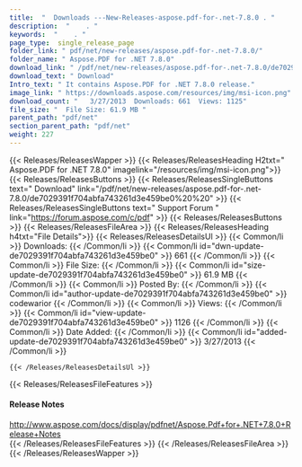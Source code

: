 ```yaml
---
title:  "  Downloads ---New-Releases-aspose.pdf-for-.net-7.8.0 . " 
description:  "    . " 
keywords:  "    . " 
page_type:  single_release_page
folder_link: " pdf/net/new-releases/aspose.pdf-for-.net-7.8.0/"
folder_name: " Aspose.PDF for .NET 7.8.0"
download_link: " /pdf/net/new-releases/aspose.pdf-for-.net-7.8.0/de7029391f704abfa743261d3e459be0"
download_text: " Download"
Intro_text: " It contains Aspose.PDF for .NET 7.8.0 release."
image_link: " https://downloads.aspose.com/resources/img/msi-icon.png"
download_count: "   3/27/2013  Downloads: 661  Views: 1125"
file_size: "  File Size: 61.9 MB "
parent_path: "pdf/net"
section_parent_path: "pdf/net"
weight: 227 
---
```


{{< Releases/ReleasesWapper >}}
  {{< Releases/ReleasesHeading H2txt=" Aspose.PDF for .NET 7.8.0" imagelink="/resources/img/msi-icon.png">}}
  {{< Releases/ReleasesButtons >}}
    {{< Releases/ReleasesSingleButtons text=" Download" link="/pdf/net/new-releases/aspose.pdf-for-.net-7.8.0/de7029391f704abfa743261d3e459be0%20%20" >}}
    {{< Releases/ReleasesSingleButtons text=" Support Forum " link="https://forum.aspose.com/c/pdf" >}}
  {{< Releases/ReleasesButtons >}}
  {{< Releases/ReleasesFileArea >}}
    {{< Releases/ReleasesHeading h4txt="File Details">}}
    {{< Releases/ReleasesDetailsUl >}}
            {{< Common/li  >}} Downloads: {{< /Common/li >}} 
      {{< Common/li id="dwn-update-de7029391f704abfa743261d3e459be0" >}} 661 {{< /Common/li >}} 
      {{< Common/li  >}} File Size: {{< /Common/li >}} 
      {{< Common/li id="size-update-de7029391f704abfa743261d3e459be0" >}} 61.9 MB {{< /Common/li >}} 
      {{< Common/li  >}} Posted By: {{< /Common/li >}} 
      {{< Common/li id="author-update-de7029391f704abfa743261d3e459be0" >}} codewarior {{< /Common/li >}} 
      {{< Common/li  >}} Views: {{< /Common/li >}} 
      {{< Common/li id="view-update-de7029391f704abfa743261d3e459be0" >}} 1126 {{< /Common/li >}} 
      {{< Common/li  >}} Date Added: {{< /Common/li >}} 
      {{< Common/li id="added-update-de7029391f704abfa743261d3e459be0" >}} 3/27/2013 {{< /Common/li >}} 

    {{< /Releases/ReleasesDetailsUl >}}

  {{< Releases/ReleasesFileFeatures >}}
      <h4>Release Notes</h4><div><a href="http://www.aspose.com/docs/display/pdfnet/Aspose.Pdf+for+.NET+7.8.0+Release+Notes">http://www.aspose.com/docs/display/pdfnet/Aspose.Pdf+for+.NET+7.8.0+Release+Notes</a></div>
  {{< /Releases/ReleasesFileFeatures >}}
 {{< /Releases/ReleasesFileArea >}}
{{< /Releases/ReleasesWapper >}}



